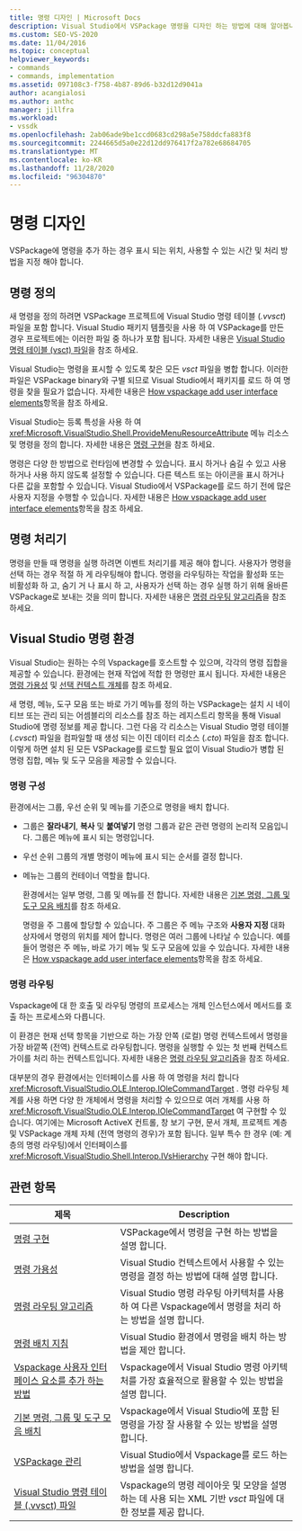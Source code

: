 ```yaml
---
title: 명령 디자인 | Microsoft Docs
description: Visual Studio에서 VSPackage 명령을 디자인 하는 방법에 대해 알아봅니다. , 표시 되는 위치를 지정 하는 방법, 사용 가능한 경우 및 처리 방법 등을 포함 합니다.
ms.custom: SEO-VS-2020
ms.date: 11/04/2016
ms.topic: conceptual
helpviewer_keywords:
- commands
- commands, implementation
ms.assetid: 097108c3-f758-4b87-89d6-b32d12d9041a
author: acangialosi
ms.author: anthc
manager: jillfra
ms.workload:
- vssdk
ms.openlocfilehash: 2ab06ade9be1ccd0683cd298a5e758ddcfa883f8
ms.sourcegitcommit: 2244665d5a0e22d12dd976417f2a782e68684705
ms.translationtype: MT
ms.contentlocale: ko-KR
ms.lasthandoff: 11/28/2020
ms.locfileid: "96304870"
---
```

# <a name="command-design"></a>명령 디자인
VSPackage에 명령을 추가 하는 경우 표시 되는 위치, 사용할 수 있는 시간 및 처리 방법을 지정 해야 합니다.

## <a name="define-commands"></a>명령 정의
 새 명령을 정의 하려면 VSPackage 프로젝트에 Visual Studio 명령 테이블 (*.vvsct*) 파일을 포함 합니다. Visual Studio 패키지 템플릿을 사용 하 여 VSPackage를 만든 경우 프로젝트에는 이러한 파일 중 하나가 포함 됩니다. 자세한 내용은 [Visual Studio 명령 테이블 (vsct) 파일](../../extensibility/internals/visual-studio-command-table-dot-vsct-files.md)을 참조 하세요.

 Visual Studio는 명령을 표시할 수 있도록 찾은 모든 *vsct* 파일을 병합 합니다. 이러한 파일은 VSPackage binary와 구별 되므로 Visual Studio에서 패키지를 로드 하 여 명령을 찾을 필요가 없습니다. 자세한 내용은 [How vspackage add user interface elements](../../extensibility/internals/how-vspackages-add-user-interface-elements.md)항목을 참조 하세요.

 Visual Studio는 등록 특성을 사용 하 여 <xref:Microsoft.VisualStudio.Shell.ProvideMenuResourceAttribute> 메뉴 리소스 및 명령을 정의 합니다. 자세한 내용은 [명령 구현](../../extensibility/internals/command-implementation.md)을 참조 하세요.

 명령은 다양 한 방법으로 런타임에 변경할 수 있습니다. 표시 하거나 숨길 수 있고 사용 하거나 사용 하지 않도록 설정할 수 있습니다. 다른 텍스트 또는 아이콘을 표시 하거나 다른 값을 포함할 수 있습니다. Visual Studio에서 VSPackage를 로드 하기 전에 많은 사용자 지정을 수행할 수 있습니다. 자세한 내용은 [How vspackage add user interface elements](../../extensibility/internals/how-vspackages-add-user-interface-elements.md)항목을 참조 하세요.

## <a name="command-handlers"></a>명령 처리기
 명령을 만들 때 명령을 실행 하려면 이벤트 처리기를 제공 해야 합니다. 사용자가 명령을 선택 하는 경우 적절 하 게 라우팅해야 합니다. 명령을 라우팅하는 작업을 활성화 또는 비활성화 하 고, 숨기 거 나 표시 하 고, 사용자가 선택 하는 경우 실행 하기 위해 올바른 VSPackage로 보내는 것을 의미 합니다. 자세한 내용은 [명령 라우팅 알고리즘](../../extensibility/internals/command-routing-algorithm.md)을 참조 하세요.

## <a name="visual-studio-command-environment"></a>Visual Studio 명령 환경
 Visual Studio는 원하는 수의 Vspackage를 호스트할 수 있으며, 각각의 명령 집합을 제공할 수 있습니다. 환경에는 현재 작업에 적합 한 명령만 표시 됩니다. 자세한 내용은 [명령 가용성](../../extensibility/internals/command-availability.md) 및 [선택 컨텍스트 개체](../../extensibility/internals/selection-context-objects.md)를 참조 하세요.

 새 명령, 메뉴, 도구 모음 또는 바로 가기 메뉴를 정의 하는 VSPackage는 설치 시 네이티브 또는 관리 되는 어셈블리의 리소스를 참조 하는 레지스트리 항목을 통해 Visual Studio에 명령 정보를 제공 합니다. 그런 다음 각 리소스는 Visual Studio 명령 테이블 (*.cvsct*) 파일을 컴파일할 때 생성 되는 이진 데이터 리소스 (*.cto*) 파일을 참조 합니다. 이렇게 하면 설치 된 모든 VSPackage를 로드할 필요 없이 Visual Studio가 병합 된 명령 집합, 메뉴 및 도구 모음을 제공할 수 있습니다.

### <a name="command-organization"></a>명령 구성
 환경에서는 그룹, 우선 순위 및 메뉴를 기준으로 명령을 배치 합니다.

- 그룹은 **잘라내기**, **복사** 및 **붙여넣기** 명령 그룹과 같은 관련 명령의 논리적 모음입니다. 그룹은 메뉴에 표시 되는 명령입니다.

- 우선 순위 그룹의 개별 명령이 메뉴에 표시 되는 순서를 결정 합니다.

- 메뉴는 그룹의 컨테이너 역할을 합니다.

  환경에서는 일부 명령, 그룹 및 메뉴를 전 합니다. 자세한 내용은 [기본 명령, 그룹 및 도구 모음 배치](../../extensibility/internals/default-command-group-and-toolbar-placement.md)를 참조 하세요.

  명령을 주 그룹에 할당할 수 있습니다. 주 그룹은 주 메뉴 구조와 **사용자 지정** 대화 상자에서 명령의 위치를 제어 합니다. 명령은 여러 그룹에 나타날 수 있습니다. 예를 들어 명령은 주 메뉴, 바로 가기 메뉴 및 도구 모음에 있을 수 있습니다. 자세한 내용은 [How vspackage add user interface elements](../../extensibility/internals/how-vspackages-add-user-interface-elements.md)항목을 참조 하세요.

### <a name="command-routing"></a>명령 라우팅
 Vspackage에 대 한 호출 및 라우팅 명령의 프로세스는 개체 인스턴스에서 메서드를 호출 하는 프로세스와 다릅니다.

 이 환경은 현재 선택 항목을 기반으로 하는 가장 안쪽 (로컬) 명령 컨텍스트에서 명령을 가장 바깥쪽 (전역) 컨텍스트로 라우팅합니다. 명령을 실행할 수 있는 첫 번째 컨텍스트가이를 처리 하는 컨텍스트입니다. 자세한 내용은 [명령 라우팅 알고리즘](../../extensibility/internals/command-routing-algorithm.md)을 참조 하세요.

 대부분의 경우 환경에서는 인터페이스를 사용 하 여 명령을 처리 합니다 <xref:Microsoft.VisualStudio.OLE.Interop.IOleCommandTarget> . 명령 라우팅 체계를 사용 하면 다양 한 개체에서 명령을 처리할 수 있으므로 여러 개체를 사용 하 <xref:Microsoft.VisualStudio.OLE.Interop.IOleCommandTarget> 여 구현할 수 있습니다. 여기에는 Microsoft ActiveX 컨트롤, 창 보기 구현, 문서 개체, 프로젝트 계층 및 VSPackage 개체 자체 (전역 명령의 경우)가 포함 됩니다. 일부 특수 한 경우 (예: 계층의 명령 라우팅)에서 인터페이스를 <xref:Microsoft.VisualStudio.Shell.Interop.IVsHierarchy> 구현 해야 합니다.

## <a name="related-topics"></a>관련 항목

|제목|Description|
|-----------|-----------------|
|[명령 구현](../../extensibility/internals/command-implementation.md)|VSPackage에서 명령을 구현 하는 방법을 설명 합니다.|
|[명령 가용성](../../extensibility/internals/command-availability.md)|Visual Studio 컨텍스트에서 사용할 수 있는 명령을 결정 하는 방법에 대해 설명 합니다.|
|[명령 라우팅 알고리즘](../../extensibility/internals/command-routing-algorithm.md)|Visual Studio 명령 라우팅 아키텍처를 사용 하 여 다른 Vspackage에서 명령을 처리 하는 방법을 설명 합니다.|
|[명령 배치 지침](../../extensibility/internals/command-placement-guidelines.md)|Visual Studio 환경에서 명령을 배치 하는 방법을 제안 합니다.|
|[Vspackage 사용자 인터페이스 요소를 추가 하는 방법](../../extensibility/internals/how-vspackages-add-user-interface-elements.md)|Vspackage에서 Visual Studio 명령 아키텍처를 가장 효율적으로 활용할 수 있는 방법을 설명 합니다.|
|[기본 명령, 그룹 및 도구 모음 배치](../../extensibility/internals/default-command-group-and-toolbar-placement.md)|Vspackage에서 Visual Studio에 포함 된 명령을 가장 잘 사용할 수 있는 방법을 설명 합니다.|
|[VSPackage 관리](../../extensibility/managing-vspackages.md)|Visual Studio에서 Vspackage를 로드 하는 방법을 설명 합니다.|
|[Visual Studio 명령 테이블 (.vvsct) 파일](../../extensibility/internals/visual-studio-command-table-dot-vsct-files.md)|Vspackage의 명령 레이아웃 및 모양을 설명 하는 데 사용 되는 XML 기반 *vsct* 파일에 대 한 정보를 제공 합니다.|
